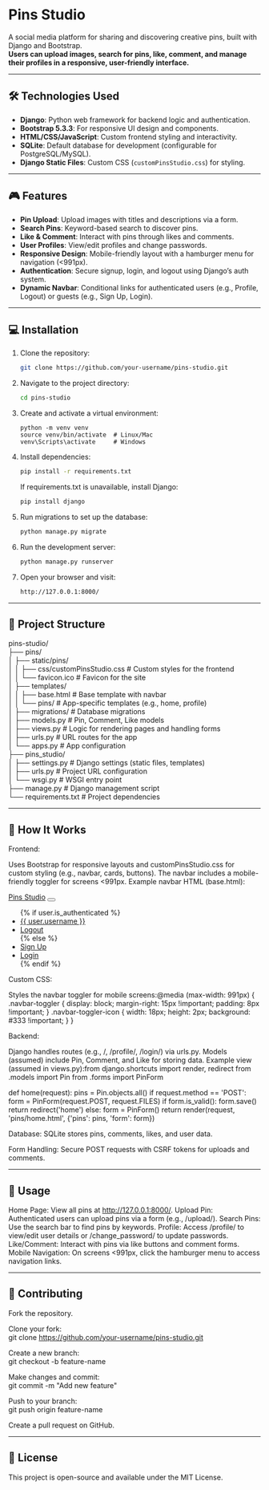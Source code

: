 # Pins Studio

A social media platform for sharing and discovering creative pins, built with Django and Bootstrap.  
**Users can upload images, search for pins, like, comment, and manage their profiles in a responsive, user-friendly interface.**

---

## 🛠️ Technologies Used

- **Django**: Python web framework for backend logic and authentication.
- **Bootstrap 5.3.3**: For responsive UI design and components.
- **HTML/CSS/JavaScript**: Custom frontend styling and interactivity.
- **SQLite**: Default database for development (configurable for PostgreSQL/MySQL).
- **Django Static Files**: Custom CSS (`customPinsStudio.css`) for styling.

---

## 🎮 Features

- **Pin Upload**: Upload images with titles and descriptions via a form.
- **Search Pins**: Keyword-based search to discover pins.
- **Like & Comment**: Interact with pins through likes and comments.
- **User Profiles**: View/edit profiles and change passwords.
- **Responsive Design**: Mobile-friendly layout with a hamburger menu for navigation (<991px).
- **Authentication**: Secure signup, login, and logout using Django’s auth system.
- **Dynamic Navbar**: Conditional links for authenticated users (e.g., Profile, Logout) or guests (e.g., Sign Up, Login).

---

## 💻 Installation

1. Clone the repository:  
   ```bash
   git clone https://github.com/your-username/pins-studio.git
   ```

2. Navigate to the project directory:
   ```bash
   cd pins-studio
   ```

3. Create and activate a virtual environment:
   ```bahs
   python -m venv venv
   source venv/bin/activate  # Linux/Mac
   venv\Scripts\activate     # Windows
   ```

4. Install dependencies:
   ```bash
   pip install -r requirements.txt
   ```
   If requirements.txt is unavailable, install Django:
   ```bash
   pip install django
   ```

5. Run migrations to set up the database:
   ```bash
   python manage.py migrate
   ```

6. Run the development server:
   ```bash
   python manage.py runserver
   ```

7. Open your browser and visit:
   ```bash
   http://127.0.0.1:8000/
   ```

---


## 📂 Project Structure
pins-studio/  
├── pins/  
│   ├── static/pins/  
│   │   ├── css/customPinsStudio.css  # Custom styles for the frontend  
│   │   └── favicon.ico               # Favicon for the site  
│   ├── templates/  
│   │   ├── base.html                 # Base template with navbar  
│   │   └── pins/                     # App-specific templates (e.g., home, profile)  
│   ├── migrations/                   # Database migrations  
│   ├── models.py                     # Pin, Comment, Like models  
│   ├── views.py                      # Logic for rendering pages and handling forms  
│   ├── urls.py                       # URL routes for the app  
│   └── apps.py                       # App configuration  
├── pins_studio/  
│   ├── settings.py                   # Django settings (static files, templates)  
│   ├── urls.py                       # Project URL configuration  
│   └── wsgi.py                       # WSGI entry point  
├── manage.py                         # Django management script  
└── requirements.txt                  # Project dependencies  

---

## 🤖 How It Works

Frontend: 

Uses Bootstrap for responsive layouts and customPinsStudio.css for custom styling (e.g., navbar, cards, buttons).
The navbar includes a mobile-friendly toggler for screens <991px.
Example navbar HTML (base.html):<nav class="navbar">
    <div class="navbar-row">
        <a class="navbar-brand brand-effect" href="{% url 'home' %}">Pins Studio</a>
        <button class="navbar-toggler" type="button" data-bs-toggle="collapse" data-bs-target="#navbarNav">
            <span class="navbar-toggler-icon"></span>
        </button>
        <div class="navbar-collapse" id="navbarNav">
            <ul class="navbar-nav">
                {% if user.is_authenticated %}
                    <li class="nav-item"><a class="nav-link nav-link-effect" href="{% url 'profile' %}">{{ user.username }}</a></li>
                    <li class="nav-item"><a class="nav-link nav-link-effect" href="{% url 'logout' %}">Logout</a></li>
                {% else %}
                    <li class="nav-item"><a class="nav-link nav-link-effect" href="{% url 'signup' %}">Sign Up</a></li>
                    <li class="nav-item"><a class="nav-link nav-link-effect" href="{% url 'login' %}">Login</a></li>
                {% endif %}
            </ul>
        </div>
    </div>
</nav>




Custom CSS:

Styles the navbar toggler for mobile screens:@media (max-width: 991px) {
    .navbar-toggler {
        display: block;
        margin-right: 15px !important;
        padding: 8px !important;
    }
    .navbar-toggler-icon {
        width: 18px;
        height: 2px;
        background: #333 !important;
    }
}




Backend:

Django handles routes (e.g., /, /profile/, /login/) via urls.py.
Models (assumed) include Pin, Comment, and Like for storing data.
Example view (assumed in views.py):from django.shortcuts import render, redirect
from .models import Pin
from .forms import PinForm

def home(request):
    pins = Pin.objects.all()
    if request.method == 'POST':
        form = PinForm(request.POST, request.FILES)
        if form.is_valid():
            form.save()
            return redirect('home')
    else:
        form = PinForm()
    return render(request, 'pins/home.html', {'pins': pins, 'form': form})




Database: SQLite stores pins, comments, likes, and user data.

Form Handling: Secure POST requests with CSRF tokens for uploads and comments.

---

## 🚀 Usage

Home Page: View all pins at http://127.0.0.1:8000/.
Upload Pin: Authenticated users can upload pins via a form (e.g., /upload/).
Search Pins: Use the search bar to find pins by keywords.
Profile: Access /profile/ to view/edit user details or /change_password/ to update passwords.
Like/Comment: Interact with pins via like buttons and comment forms.
Mobile Navigation: On screens <991px, click the hamburger menu to access navigation links.

---

## 👥 Contributing

Fork the repository.

Clone your fork:  
git clone https://github.com/your-username/pins-studio.git


Create a new branch:  
git checkout -b feature-name


Make changes and commit:  
git commit -m "Add new feature"


Push to your branch:  
git push origin feature-name


Create a pull request on GitHub.

---

## 📜 License
This project is open-source and available under the MIT License.
